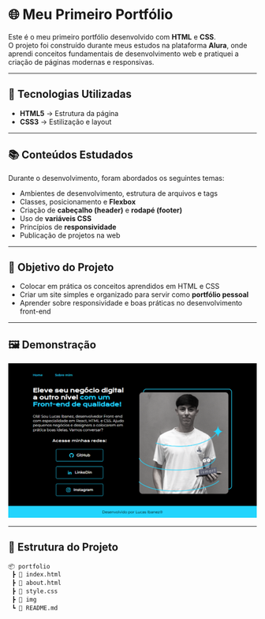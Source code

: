 # 🌐 Meu Primeiro Portfólio  

Este é o meu primeiro portfólio desenvolvido com **HTML** e **CSS**.  
O projeto foi construído durante meus estudos na plataforma **Alura**, onde aprendi conceitos fundamentais de desenvolvimento web e pratiquei a criação de páginas modernas e responsivas.  

---

## 🚀 Tecnologias Utilizadas  
- **HTML5** → Estrutura da página  
- **CSS3** → Estilização e layout  

---

## 📚 Conteúdos Estudados  
Durante o desenvolvimento, foram abordados os seguintes temas:  
- Ambientes de desenvolvimento, estrutura de arquivos e tags  
- Classes, posicionamento e **Flexbox**  
- Criação de **cabeçalho (header)** e **rodapé (footer)**  
- Uso de **variáveis CSS**  
- Princípios de **responsividade**  
- Publicação de projetos na web  

---

## 🎯 Objetivo do Projeto  
- Colocar em prática os conceitos aprendidos em HTML e CSS  
- Criar um site simples e organizado para servir como **portfólio pessoal**  
- Aprender sobre responsividade e boas práticas no desenvolvimento front-end  

---

## 🖼️ Demonstração  
![Descrição da imagem](foto-demonstracao-portfolio.PNG)

---

## 📂 Estrutura do Projeto  
```bash
📦 portfolio
 ┣ 📜 index.html
 ┣ 📜 about.html
 ┣ 📜 style.css
 ┣ 📂 img
 ┗ 📜 README.md
